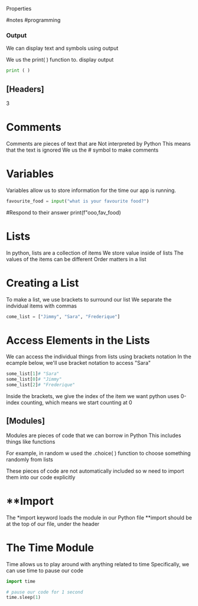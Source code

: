 
Properties

#notes #programming 




### Output
We can display text and symbols using output

We us the print( ) function to. display output



```python
print ( )
```



## [Headers]
3

# Comments
Comments are pieces of text that are Not interpreted by Python 
This means that the text is ignored
We us the # symbol to make comments


# Variables
Variables allow us to store information for the time our app is running.

```python
favourite_food = input("what is your favourite food?")
```

#Respond to their answer
print(f"ooo,fav_food)





# Lists
In python,  lists are a collection of items
We store value inside of lists
The values of the items can be different
Order matters in a list

# Creating a List
To make a list, we use brackets to surround our list
We separate the indvidual items with commas

```python
come_list = ["Jimmy", "Sara", "Frederique"]
```


# Access Elements in the Lists
We can access the individual things from lists using brackets notation 
In the ecample below, we'll use bracket notation to access "Sara"

```python
some_list[1]# "Sara"
some_list[0]# "Jimmy"
some_list[2]# "Frederique"
```


Inside the brackets, we give the index of the item we want
python uses 0-index counting, which means we start counting at 0



## [Modules]

Modules are pieces of code that we can borrow in Python
This includes things like functions

For example, in random w used the .choice( ) function
to choose something randomly from lists 

These pieces of code are not automatically included
so w need to import them into our code explicitly



# **Import
The *import keyword loads the module in our Python file
**import should be at the top of our file, under the header


# The Time Module
Time allows us to play around with anything related to time
Specifically, we can use time to pause our code


```python
import time

# pause our code for 1 second
time.sleep(1)
```


